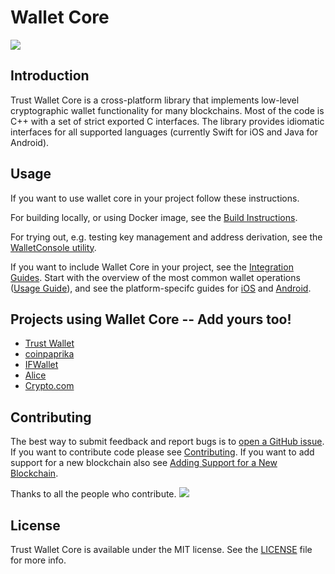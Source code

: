 # Wallet Core

![](/media/wallet-core-banner.png)

## Introduction

Trust Wallet Core is a cross-platform library that implements low-level cryptographic wallet functionality for many blockchains. Most of the code is C++ with a set of strict exported C interfaces. The library provides idiomatic interfaces for all supported languages \(currently Swift for iOS and Java for Android\).

## Usage

If you want to use wallet core in your project follow these instructions.

For building locally, or using Docker image, see the [Build Instructions](building.md).

For trying out, e.g. testing key management and address derivation, see the [WalletConsole utility](walletconsole.md).

If you want to include Wallet Core in your project, see the [Integration Guides](intefration-guide.md).
Start with the overview of the most common wallet operations ([Usage Guide](wallet-core-usage.md)),
and see the platform-specifc guides for 
[iOS](ios-guide.md) and
[Android](android-guide.md).


## Projects using Wallet Core -- Add yours too!

- [Trust Wallet](https://trustwallet.com)
- [coinpaprika](https://coinpaprika.com/)
- [IFWallet](https://www.ifwallet.com/)
- [Alice](https://www.alicedapp.com/)
- [Crypto.com](https://crypto.com/)


## Contributing

The best way to submit feedback and report bugs is to [open a GitHub issue](https://github.com/trustwallet/wallet-core/issues/new).
If you want to contribute code please see [Contributing](contributing.md).
If you want to add support for a new blockchain also see [Adding Support for a New Blockchain](newblockchain.md).

Thanks to all the people who contribute. 
<a href="graphs/contributors"><img src="https://opencollective.com/wallet-core/contributors.svg?width=890&button=false" /></a>

## License

Trust Wallet Core is available under the MIT license. See the [LICENSE](https://github.com/trustwallet/wallet-core/blob/master/LICENSE) file for more info.
